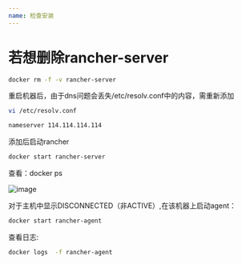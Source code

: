 ```yaml
---
name: 检查安装
---
```


# 若想删除rancher-server

```bash
docker rm -f -v rancher-server
```

重启机器后，由于dns问题会丢失/etc/resolv.conf中的内容，需重新添加

```bash
vi /etc/resolv.conf 

nameserver 114.114.114.114
```
添加后启动rancher

```bash
docker start rancher-server
```

查看：docker ps

![image](https://note.youdao.com/yws/api/personal/file/D6E6F9AFD572442EB2600E9D67A22F48?method=download&shareKey=7d086c231e268c428ac0abd27c5d4ad1)


对于主机中显示DISCONNECTED（非ACTIVE）,在该机器上启动agent：
```bash
docker start rancher-agent 
```
查看日志:
```bash
docker logs  -f rancher-agent
```
